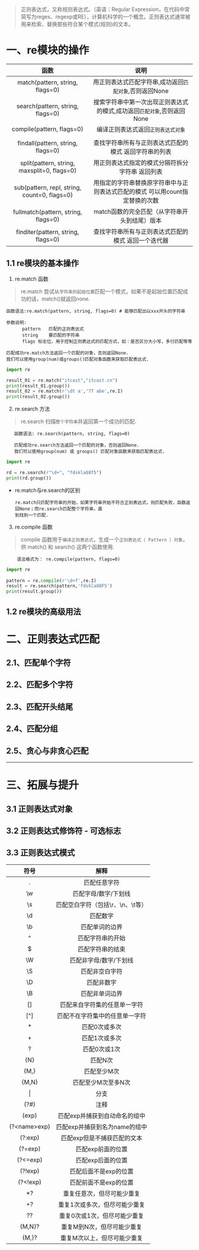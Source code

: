 > 正则表达式，又称规则表达式。（英语：Regular Expression，在代码中常简写为regex、regexp或RE），计算机科学的一个概念。正则表达式通常被用来检索、替换那些符合某个模式(规则)的文本。

# 一、re模块的操作 

| 函数 | 说明 |
| :----: | :----: |
| match(pattern, string, flags=0) | 用正则表达式匹配字符串,成功返回`匹配对象`,否则返回None |
| search(pattern, string, flags=0) | 搜索字符串中第一次出现正则表达式的模式,成功返回`匹配对象`,否则返回None |
| compile(pattern, flags=0) | 编译正则表达式返回`正则表达式对象` |
|||
| findall(pattern, string, flags=0) | 查找字符串所有与正则表达式匹配的模式 返回字符串的列表 |
| split(pattern, string, maxsplit=0, flags=0)  | 用正则表达式指定的模式分隔符拆分字符串 返回列表 |
| sub(pattern, repl, string, count=0, flags=0) | 用指定的字符串替换原字符串中与正则表达式匹配的模式 可以用count指定替换的次数 |
| fullmatch(pattern, string, flags=0) | match函数的完全匹配（从字符串开头到结尾）版本 |
| finditer(pattern, string, flags=0) | 查找字符串所有与正则表达式匹配的模式 返回一个迭代器 |

## 1.1 re模块的基本操作

1. re.match 函数  

> re.match 尝试从`字符串的起始位置`匹配一个模式，如果不是起始位置匹配成功的话，match()就返回none.

    函数语法:re.match(pattern, string, flags=0) # 能够匹配出以xxx开头的字符串
    
    参数说明:
          pattern	匹配的正则表达式
          string	要匹配的字符串
          flags	标志位，用于控制正则表达式的匹配方式，如：是否区分大小写，多行匹配等等
          
    匹配成功re.match方法返回一个匹配的对象，否则返回None.
    我们可以使用group(num)或groups()匹配对象函数来获取匹配表达式.

```Python
import re

result_01 = re.match("itcast","itcast.cn")
print(result_01.group())
result_02 = re.match(r'\dt a','7T abe',re.I)
print(result_02.group())
```

2. re.search 方法

> re.search 扫描`整个字符串`并返回第一个成功的匹配.

       函数语法: re.search(pattern, string, flags=0)
       
       匹配成功re.search方法返回一个匹配的对象，否则返回None.
       我们可以使用group(num) 或 groups() 匹配对象函数来获取匹配表达式.
```Python
import re

rd = re.search(r"\d+", "fdskla88f5")
print(rd.group())
```
- re.match与re.search的区别

      re.match只匹配字符串的开始，如果字符串开始不符合正则表达式，则匹配失败，函数返回None；而re.search匹配整个字符串，直
      到找到一个匹配.

3. re.compile 函数

> compile 函数用于`编译正则表达式`，生成一个`正则表达式（ Pattern ）对象`，供 match() 和 search() 这两个函数使用.

        语法格式为： re.compile(pattern, flags=0)
        
  ```Python
  import re
   
  pattern = re.compile(r'\d+f',re.I)
  result = re.search(pattern,'fdskla88F5')
  print(result.group())
  ```

## 1.2 re模块的高级用法


# 二、正则表达式匹配

## 2.1、匹配单个字符

## 2.2、匹配多个字符

## 2.3、匹配开头结尾

## 2.4、匹配分组 

## 2.5、贪心与非贪心匹配

----------------------------------------------------------------------------------------------------------------------------------------

# 三、拓展与提升

## 3.1 正则表达式对象

## 3.2 正则表达式修饰符 - 可选标志

## 3.3 正则表达式模式

| 符号 | 解释 | 
| :----: | :----: |
| .                  | 匹配任意字符                              |
| \\w                | 匹配字母/数字/下划线                      |
| \\s                | 匹配空白字符（包括\r、\n、\t等）          |
| \\d                | 匹配数字                                  | 
| \\b                | 匹配单词的边界                            |                                   
| ^                  | 匹配字符串的开始                          |   
| $                  | 匹配字符串的结束                          |
| \\W                 | 匹配非字母/数字/下划线                    | 
| \\S                 | 匹配非空白字符                            | 
| \\D                 | 匹配非数字                                | 
| \\B                 | 匹配非单词边界                            |     
| []                 | 匹配来自字符集的任意单一字符              |
| [^]                | 匹配不在字符集中的任意单一字符            | 
| *                  | 匹配0次或多次                             |                                              
| +                  | 匹配1次或多次                             |                                       
| ?                  | 匹配0次或1次                              |                                              
| {N}                | 匹配N次                                   |                                 
| {M,}               | 匹配至少M次                               |                                 
| {M,N}              | 匹配至少M次至多N次                        |                                  
| \|                 | 分支                                      |               
| (?#)               | 注释                                      |                      
| (exp)              | 匹配exp并捕获到自动命名的组中             |              
| (?&lt;name&gt;exp) | 匹配exp并捕获到名为name的组中             |            
| (?:exp)            | 匹配exp但是不捕获匹配的文本               |                  
| (?=exp)            | 匹配exp前面的位置                         |                 
| (?<=exp)           | 匹配exp后面的位置                         | 
| (?!exp)            | 匹配后面不是exp的位置                     |              
| (?<!exp)           | 匹配前面不是exp的位置                     |                
| *?                 | 重复任意次，但尽可能少重复 | 
| +?                 | 重复1次或多次，但尽可能少重复 |             
| ??                 | 重复0次或1次，但尽可能少重复 |              
| {M,N}?             | 重复M到N次，但尽可能少重复 |                
| {M,}?              | 重复M次以上，但尽可能少重复 |    






